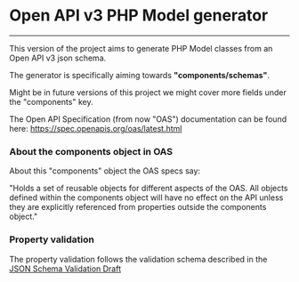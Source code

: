 # Open API v3 PHP Model generator
---

This version of the project aims to generate PHP Model classes from an Open API v3 json schema. 

The generator is specifically aiming towards **"components/schemas"**. 

Might be in future versions of this project we might cover more fields under the "components" key.

The Open API Specification (from now "OAS") documentation can be found here: https://spec.openapis.org/oas/latest.html

### About the components object in OAS

About this "components" object the OAS specs say:

"Holds a set of reusable objects for different aspects of the OAS. All objects defined within the components object will have no effect on the API unless they are explicitly referenced from properties outside the components object."

### Property validation

The property validation follows the validation schema described in the [JSON Schema Validation Draft](https://json-schema.org/draft/2020-12/json-schema-validation.html#name-a-vocabulary-for-structural)

